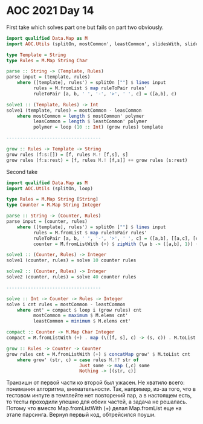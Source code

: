 # AOC 2021 Day 14

First take which solves part one but fails on part two obviously. 

```haskell
import qualified Data.Map as M
import AOC.Utils (splitOn, mostCommon', leastCommon', slidesWith, slides, loop)

type Template = String
type Rules = M.Map String Char

parse :: String -> (Template, Rules)
parse input = (template, rules)
    where ([template], rules') = splitOn [""] $ lines input
          rules = M.fromList $ map ruleToPair rules'
          ruleToPair [a, b, ' ', '-', '>', ' ', c] = ([a,b], c)

solve1 :: (Template, Rules) -> Int
solve1 (template, rules) = mostCommon - leasCommon
    where mostCommon = length $ mostCommon' polymer
          leasCommon = length $ leastCommon' polymer
          polymer = loop (10 :: Int) (grow rules) template

-----------------------------------

grow :: Rules -> Template -> String
grow rules (f:s:[]) = [f, rules M.! [f,s], s]
grow rules (f:s:rest) = [f, rules M.! [f,s]] ++ grow rules (s:rest)
```

Second take

```haskell
import qualified Data.Map as M
import AOC.Utils (splitOn, loop)

type Rules = M.Map String [String]
type Counter = M.Map String Integer

parse :: String -> (Counter, Rules)
parse input = (counter, rules)
    where ([template], rules') = splitOn [""] $ lines input
          rules = M.fromList $ map ruleToPair rules'
          ruleToPair [a, b, ' ', '-', '>', ' ', c] = ([a,b], [[a,c], [c,b]])
          counter = M.fromListWith (+) $ zipWith (\a b -> ([a,b], 1)) (' ' : template) template

solve1 :: (Counter, Rules) -> Integer
solve1 (counter, rules) = solve 10 counter rules

solve2 :: (Counter, Rules) -> Integer
solve2 (counter, rules) = solve 40 counter rules

-----------------------------------

solve :: Int -> Counter -> Rules -> Integer
solve i cnt rules = mostCommon - leastCommon
    where cnt' = compact $ loop i (grow rules) cnt
          mostCommon = maximum $ M.elems cnt'
          leastCommon = minimum $ M.elems cnt'

compact :: Counter -> M.Map Char Integer
compact = M.fromListWith (+) . map (\([f, s], c) -> (s, c)) . M.toList

grow :: Rules -> Counter -> Counter
grow rules cnt = M.fromListWith (+) $ concatMap grow' $ M.toList cnt
    where grow' (str, c) = case rules M.!? str of
                           Just some -> map (,c) some
                           Nothing -> [(str, c)]
```

Транзишн от первой части ко второй был ужасен. Не хватило всего: понимания алгоритма, внимательности. Так, например, из-за того, что в тестовом инпуте в темплейте нет повторений пар, а в настоящем есть, то тесты проходили упешно для обеих частей, а задача не решалась. Потому что вместо Map.fromListWith (+) делал Map.fromList еще на этапе парсинга. Вернул первый код, обтрейсился поуши.